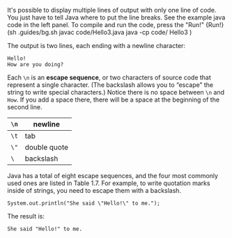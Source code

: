 It's possible to display multiple lines of output with only one line of code. You just have to tell Java where to put the line breaks. See the example java code in the left panel. To compile and run the code, press the "Run!"
{Run!}(sh .guides/bg.sh javac code/Hello3.java java -cp code/ Hello3 )




The output is two lines, each ending with a newline character:

```code
Hello!
How are you doing?
```


Each `\n` is an **escape sequence**, or two characters of source code that represent a single character. (The backslash allows you to “escape” the string to write special characters.) Notice there is no space between `\n` and `How`. If you add a space there, there will be a space at the beginning of the second line.

|`\n`|newline |
|-|-|
|`\t`|tab |
|`\"`|double quote |
|`\`|backslash |


Java has a total of eight escape sequences, and the four most commonly used ones are listed in Table 1.7. For example, to write quotation marks inside of strings, you need to escape them with a backslash.

```code
System.out.println("She said \"Hello!\" to me.");
```

The result is:

```code
She said "Hello!" to me.
```